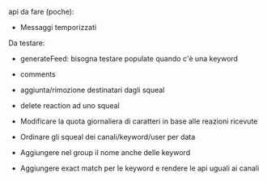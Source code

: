 api da fare (poche):

- Messaggi temporizzati

Da testare:

- generateFeed: bisogna testare populate quando c'è una keyword
- comments
- aggiunta/rimozione destinatari dagli squeal
- delete reaction ad uno squeal
- Modificare la quota giornaliera di caratteri in base alle reazioni ricevute

- Ordinare gli squeal dei canali/keyword/user per data
- Aggiungere nel group il nome anche delle keyword
- Aggiungere exact match per le keyword e rendere le api uguali ai canali
